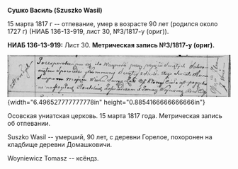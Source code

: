 **Сушко Василь (Szuszko Wasil)**

15 марта 1817 г -- отпевание, умер в возрасте 90 лет (родился около 1727
г) (НИАБ 136-13-919, лист 30, №3/1817-у (ориг)).

**НИАБ 136-13-919:** Лист 30. **Метрическая запись №3/1817-у (ориг).**

![](./media/aa054658e8335bd82c8a82c466de3fe03342040b.png){width="6.496527777777778in"
height="0.8854166666666666in"}

Осовская униатская церковь. 15 марта 1817 года. Метрическая запись об
отпевании.

Suszko Wasil -- умерший, 90 лет, с деревни Горелое, похоронен на
кладбище деревни Домашковичи.

Woyniewicz Tomasz -- ксёндз.
